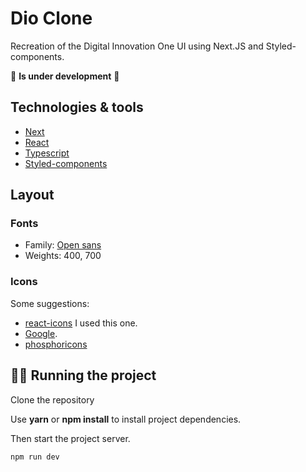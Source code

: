 # Dio Clone

Recreation of the Digital Innovation One UI using Next.JS and Styled-components.

🚧 **Is under development** 🚧

## Technologies & tools

- [Next](https://nextjs.org/docs)
- [React](https://reactjs.org/docs/getting-started.html)
- [Typescript](https://www.typescriptlang.org/)
- [Styled-components](https://styled-components.com/docs)

## Layout

### Fonts

- Family: [Open sans](https://fonts.google.com/specimen/Open+Sans)
- Weights: 400, 700

### Icons
Some suggestions:
- [react-icons](https://react-icons.github.io/react-icons/) I used this one.
- [Google](https://fonts.google.com/icons).
- [phosphoricons](https://phosphoricons.com/)

## 🏃‍♂️ Running the project

Clone the repository

Use **yarn** or **npm install** to install project dependencies.

Then start the project server.

```cl
npm run dev
```


